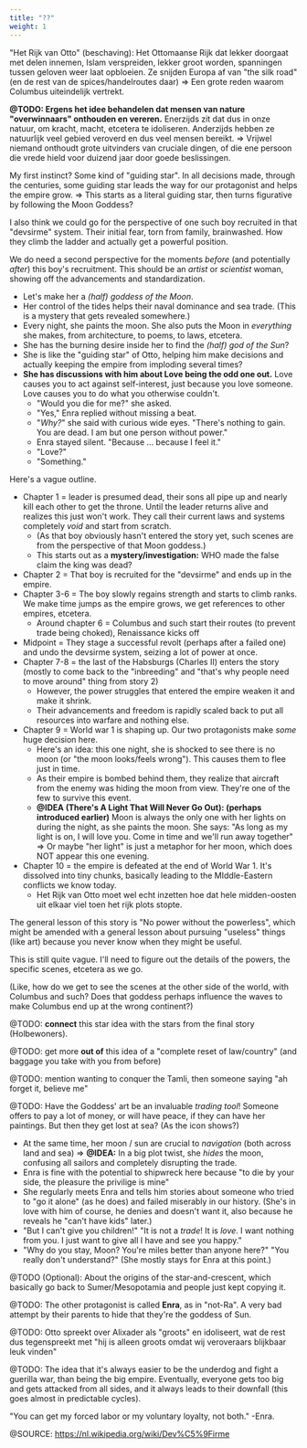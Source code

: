 ```yaml
---
title: "??"
weight: 1
---
```






"Het Rijk van Otto" (beschaving): Het Ottomaanse Rijk dat lekker doorgaat met delen innemen, Islam verspreiden, lekker groot worden, spanningen tussen geloven weer laat opbloeien. Ze snijden Europa af van "the silk road" (en de rest van de spices/handelroutes daar) => Een grote reden waarom Columbus uiteindelijk vertrekt.

**@TODO: Ergens het idee behandelen dat mensen van nature "overwinnaars" onthouden en vereren.** Enerzijds zit dat dus in onze natuur, om kracht, macht, etcetera te idoliseren. Anderzijds hebben ze natuurlijk veel gebied veroverd en dus veel mensen bereikt. => Vrijwel niemand onthoudt grote uitvinders van cruciale dingen, of die ene persoon die vrede hield voor duizend jaar door goede beslissingen.







My first instinct? Some kind of "guiding star". In all decisions made, through the centuries, some guiding star leads the way for our protagonist and helps the empire grow. => This starts as a literal guiding star, then turns figurative by following the Moon Goddess?

I also think we could go for the perspective of one such boy recruited in that "devsirme" system. Their initial fear, torn from family, brainwashed. How they climb the ladder and actually get a powerful position.

We do need a second perspective for the moments _before_ (and potentially _after_) this boy's recruitment. This should be an _artist_ or _scientist_ woman, showing off the advancements and standardization. 
* Let's make her a _(half) goddess of the Moon_. 
* Her control of the tides helps their naval dominance and sea trade. (This is a mystery that gets revealed somewhere.)
* Every night, she paints the moon. She also puts the Moon in _everything_ she makes, from architecture, to poems, to laws, etcetera.
* She has the burning desire inside her to find the _(half) god of the Sun_?
* She is like the "guiding star" of Otto, helping him make decisions and actually keeping the empire from imploding several times?
* **She has discussions with him about Love being the odd one out.** Love causes you to act against self-interest, just because you love someone. Love causes you to do what you otherwise couldn't.
	* "Would you die for me?" she asked.
	* "Yes," Enra replied without missing a beat.
	* "_Why?_" she said with curious wide eyes. "There's nothing to gain. You are dead. I am but one person without power."
	* Enra stayed silent. "Because ... because I feel it."
	* "Love?"
	* "Something."


Here's a vague outline.
* Chapter 1 = leader is presumed dead, their sons all pipe up and nearly kill each other to get the throne. Until the leader returns alive and realizes this just won't work. They call their current laws and systems completely _void_ and start from scratch.
	* (As that boy obviously hasn't entered the story yet, such scenes are from the perspective of that Moon goddess.)
	* This starts out as a **mystery/investigation:** WHO made the false claim the king was dead?
* Chapter 2 = That boy is recruited for the "devsirme" and ends up in the empire.
* Chapter 3-6 = The boy slowly regains strength and starts to climb ranks. We make time jumps as the empire grows, we get references to other empires, etcetera.
	* Around chapter 6 = Columbus and such start their routes (to prevent trade being choked), Renaissance kicks off
* Midpoint = They stage a successful revolt (perhaps after a failed one) and undo the devsirme system, seizing a lot of power at once.
* Chapter 7-8 = the last of the Habsburgs (Charles II) enters the story (mostly to come back to the "inbreeding" and "that's why people need to move around" thing from story 2)
	* However, the power struggles that entered the empire weaken it and make it shrink.
	* Their advancements and freedom is rapidly scaled back to put all resources into warfare and nothing else.
* Chapter 9 = World war 1 is shaping up. Our two protagonists make _some_ huge decision here.
	* Here's an idea: this one night, she is shocked to see there is no moon (or "the moon looks/feels wrong"). This causes them to flee just in time.
	* As their empire is bombed behind them, they realize that aircraft from the enemy was hiding the moon from view. They're one of the few to survive this event.
	* **@IDEA (There's A Light That Will Never Go Out): (perhaps introduced earlier)** Moon is always the only one with her lights on during the night, as she paints the moon. She says: "As long as my light is on, I will love you. Come in time and we'll run away together" => Or maybe "her light" is just a metaphor for her moon, which does NOT appear this one evening.
* Chapter 10 = the empire is defeated at the end of World War 1. It's dissolved into tiny chunks, basically leading to the MIddle-Eastern conflicts we know today.
	* Het Rijk van Otto moet wel echt inzetten hoe dat hele midden-oosten uit elkaar viel toen het rijk plots stopte.

The general lesson of this story is "No power without the powerless", which might be amended with a general lesson about pursuing "useless" things (like art) because you never know when they might be useful.

This is still quite vague. I'll need to figure out the details of the powers, the specific scenes, etcetera as we go.

(Like, how do we get to see the scenes at the other side of the world, with Columbus and such? Does that goddess perhaps influence the waves to make Columbus end up at the wrong continent?)

@TODO: **connect** this star idea with the stars from the final story (Holbewoners).

@TODO: get more **out of** this idea of a "complete reset of law/country" (and baggage you take with you from before)

@TODO: mention wanting to conquer the Tamli, then someone saying "ah forget it, believe me"

@TODO: Have the Goddess' art be an invaluable _trading tool_! Someone offers to pay a lot of money, or will have peace, if they can have her paintings. But then they get lost at sea? (As the icon shows?)
* At the same time, her moon / sun are crucial to _navigation_ (both across land and sea) => **@IDEA:** In a big plot twist, she _hides_ the moon, confusing all sailors and completely disrupting the trade.
* Enra is fine with the potential to shipwreck here because "to die by your side, the pleasure the privilige is mine"
* She regularly meets Enra and tells him stories about someone who tried to "go it alone" (as he does) and failed miserably in our history. (She's in love with him of course, he denies and doesn't want it, also because he reveals he "can't have kids" later.)
* "But I can't give you children!" "It is not a _trade_! It is _love_. I want nothing from you. I just want to give all I have and see you happy."
* "Why do you stay, Moon? You're miles better than anyone here?" "You really don't understand?" (She mostly stays for Enra at this point.)
 
@TODO (Optional): About the origins of the star-and-crescent, which basically go back to Sumer/Mesopotamia and people just kept copying it.

@TODO: The other protagonist is called **Enra**, as in "not-Ra". A very bad attempt by their parents to hide that they're the goddess of Sun.

@TODO: Otto spreekt over Alixader als "groots" en idoliseert, wat de rest dus tegenspreekt met "hij is alleen groots omdat wij veroveraars blijkbaar leuk vinden"

@TODO: The idea that it's always easier to be the underdog and fight a guerilla war, than being the big empire. Eventually, everyone gets too big and gets attacked from all sides, and it always leads to their downfall (this goes almost in predictable cycles).

"You can get my forced labor or my voluntary loyalty, not both." -Enra.

@SOURCE: https://nl.wikipedia.org/wiki/Dev%C5%9Firme